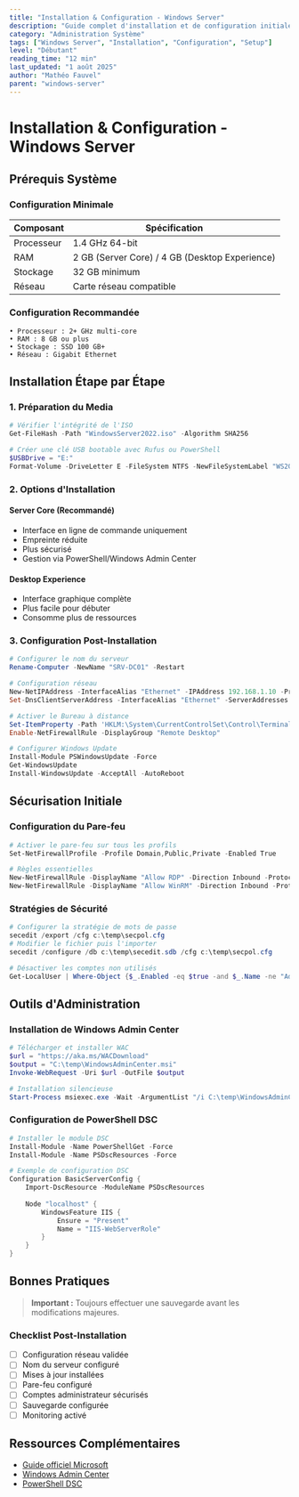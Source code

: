 ```yaml
---
title: "Installation & Configuration - Windows Server"
description: "Guide complet d'installation et de configuration initiale de Windows Server"
category: "Administration Système"
tags: ["Windows Server", "Installation", "Configuration", "Setup"]
level: "Débutant"
reading_time: "12 min"
last_updated: "1 août 2025"
author: "Mathéo Fauvel"
parent: "windows-server"
---
```


# Installation & Configuration - Windows Server

## Prérequis Système

### Configuration Minimale

| Composant | Spécification |
|-----------|---------------|
| Processeur | 1.4 GHz 64-bit |
| RAM | 2 GB (Server Core) / 4 GB (Desktop Experience) |
| Stockage | 32 GB minimum |
| Réseau | Carte réseau compatible |

### Configuration Recommandée

```text
• Processeur : 2+ GHz multi-core
• RAM : 8 GB ou plus
• Stockage : SSD 100 GB+
• Réseau : Gigabit Ethernet
```

## Installation Étape par Étape

### 1. Préparation du Media

```powershell
# Vérifier l'intégrité de l'ISO
Get-FileHash -Path "WindowsServer2022.iso" -Algorithm SHA256

# Créer une clé USB bootable avec Rufus ou PowerShell
$USBDrive = "E:"
Format-Volume -DriveLetter E -FileSystem NTFS -NewFileSystemLabel "WS2022"
```

### 2. Options d'Installation

#### Server Core (Recommandé)
- Interface en ligne de commande uniquement
- Empreinte réduite
- Plus sécurisé
- Gestion via PowerShell/Windows Admin Center

#### Desktop Experience
- Interface graphique complète
- Plus facile pour débuter
- Consomme plus de ressources

### 3. Configuration Post-Installation

```powershell
# Configurer le nom du serveur
Rename-Computer -NewName "SRV-DC01" -Restart

# Configuration réseau
New-NetIPAddress -InterfaceAlias "Ethernet" -IPAddress 192.168.1.10 -PrefixLength 24 -DefaultGateway 192.168.1.1
Set-DnsClientServerAddress -InterfaceAlias "Ethernet" -ServerAddresses 192.168.1.1, 8.8.8.8

# Activer le Bureau à distance
Set-ItemProperty -Path 'HKLM:\System\CurrentControlSet\Control\Terminal Server' -Name "fDenyTSConnections" -Value 0
Enable-NetFirewallRule -DisplayGroup "Remote Desktop"

# Configurer Windows Update
Install-Module PSWindowsUpdate -Force
Get-WindowsUpdate
Install-WindowsUpdate -AcceptAll -AutoReboot
```

## Sécurisation Initiale

### Configuration du Pare-feu

```powershell
# Activer le pare-feu sur tous les profils
Set-NetFirewallProfile -Profile Domain,Public,Private -Enabled True

# Règles essentielles
New-NetFirewallRule -DisplayName "Allow RDP" -Direction Inbound -Protocol TCP -LocalPort 3389 -Action Allow
New-NetFirewallRule -DisplayName "Allow WinRM" -Direction Inbound -Protocol TCP -LocalPort 5985,5986 -Action Allow
```

### Stratégies de Sécurité

```powershell
# Configurer la stratégie de mots de passe
secedit /export /cfg c:\temp\secpol.cfg
# Modifier le fichier puis l'importer
secedit /configure /db c:\temp\secedit.sdb /cfg c:\temp\secpol.cfg

# Désactiver les comptes non utilisés
Get-LocalUser | Where-Object {$_.Enabled -eq $true -and $_.Name -ne "Administrator"}
```

## Outils d'Administration

### Installation de Windows Admin Center

```powershell
# Télécharger et installer WAC
$url = "https://aka.ms/WACDownload"
$output = "C:\temp\WindowsAdminCenter.msi"
Invoke-WebRequest -Uri $url -OutFile $output

# Installation silencieuse
Start-Process msiexec.exe -Wait -ArgumentList "/i C:\temp\WindowsAdminCenter.msi /qn /L*v C:\temp\wac_install.log SME_PORT=443 SSL_CERTIFICATE_OPTION=generate"
```

### Configuration de PowerShell DSC

```powershell
# Installer le module DSC
Install-Module -Name PowerShellGet -Force
Install-Module -Name PSDscResources -Force

# Exemple de configuration DSC
Configuration BasicServerConfig {
    Import-DscResource -ModuleName PSDscResources
    
    Node "localhost" {
        WindowsFeature IIS {
            Ensure = "Present"
            Name = "IIS-WebServerRole"
        }
    }
}
```

## Bonnes Pratiques

> **Important :** Toujours effectuer une sauvegarde avant les modifications majeures.

### Checklist Post-Installation

- [ ] Configuration réseau validée
- [ ] Nom du serveur configuré
- [ ] Mises à jour installées
- [ ] Pare-feu configuré
- [ ] Comptes administrateur sécurisés
- [ ] Sauvegarde configurée
- [ ] Monitoring activé

## Ressources Complémentaires

- [Guide officiel Microsoft](https://docs.microsoft.com/windows-server/)
- [Windows Admin Center](https://docs.microsoft.com/windows-server/manage/windows-admin-center/)
- [PowerShell DSC](https://docs.microsoft.com/powershell/scripting/dsc/) 